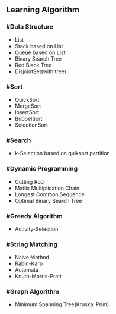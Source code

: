 ## Learning Algorithm

### #Data Structure

- List
- Stack based on List
- Queue based on List
- Binary Search Tree
- Red Black Tree
- DisjointSet(with tree)

### #Sort

- QuickSort
- MergeSort
- InsertSort
- BubbelSort
- SelectionSort

### #Search

- k-Selection based on quiksort partition


### #Dynamic Programming

- Cutting Rod
- Matiix Multiplication Chain
- Longest Common Sequence
- Optimal Binary Search Tree

### #Greedy Algorithm

- Activity-Selection

### #String Matching

- Naive Method
- Rabin-Karp
- Automata
- Knuth-Morris-Pratt

### #Graph Algorithm

- Minimum Spanning Tree(Kruskal Prim)
